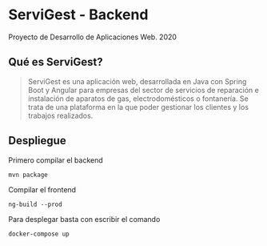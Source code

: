 # ServiGest - Backend
Proyecto de Desarrollo de Aplicaciones Web. 2020

## Qué es ServiGest?
> ServiGest es una aplicación web, desarrollada en Java con Spring Boot y Angular para empresas del sector de servicios de reparación e instalación de aparatos de gas, electrodomésticos o fontanería. Se trata de una plataforma en la que poder gestionar los clientes y los trabajos realizados.

## Despliegue
Primero compilar el backend
```
mvn package
```

Compilar el frontend
```
ng-build --prod
```

Para desplegar basta con escribir el comando
```
docker-compose up
```
